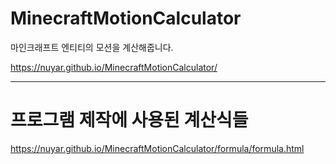 # MinecraftMotionCalculator
마인크래프트 엔티티의 모션을 계산해줍니다.

https://nuyar.github.io/MinecraftMotionCalculator/

---

# 프로그램 제작에 사용된 계산식들

https://nuyar.github.io/MinecraftMotionCalculator/formula/formula.html